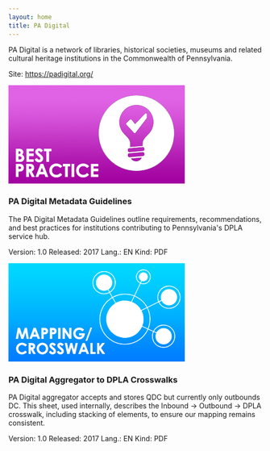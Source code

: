 ```yaml
---
layout: home
title: PA Digital
---
```


<p>PA Digital is a network of libraries, historical societies, museums and related cultural heritage institutions in the Commonwealth of Pennsylvania.</p>

<p>Site: <a href="https://padigital.org/">https://padigital.org/</a></p>


<div class="box">
	<div class="box-link">
		<img src="/images/best-prac.jpg" />
		<h3><strong>PA Digital Metadata Guidelines</strong></h3>
		<p>The PA Digital Metadata Guidelines outline requirements, recommendations, and best practices for institutions contributing to Pennsylvania's DPLA service hub.</p>
		<p class="mapping-metadata">
		Version: <span class="label-success">1.0</span> Released: <span class="label-success">2017</span> Lang.: <span class="label-success">EN</span> Kind: <span class="label-success">PDF</span>
		</p>
	</div>
	<div class="box-link">
		<img src="/images/map-cross.jpg" />
		<h3><strong>PA Digital Aggregator to DPLA Crosswalks</strong></h3>
		<p>PA Digital aggregator accepts and stores QDC but currently only outbounds DC. This sheet, used internally, describes the Inbound -> Outbound -> DPLA crosswalk, including stacking of elements, to ensure our mapping remains consistent.</p>
		<p class="mapping-metadata">
		Version: <span class="label label-success">1.0</span> Released: <span class="label-success">2017</span> Lang.: <span class="label-success">EN</span> Kind: <span class="label-success">PDF</span>
		</p>
	</div>
</div>
